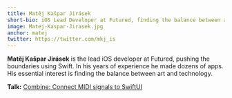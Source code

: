 ```yaml
---
title: Matěj Kašpar Jirásek
short-bio: iOS Lead Developer at Futured, finding the balance between art & technology.
image: Matej-Kaspar-Jirasek.jpg
anchor: matej
twitter: https://twitter.com/mkj_is
---
```


**Matěj Kašpar Jirásek** is the lead iOS developer at Futured, pushing the boundaries using Swift. In his years of experience he made dozens of apps. His essential interest is finding the balance between art and technology.

**Talk:** [Combine: Connect MIDI signals to SwiftUI](https://cfp.uikonf.com/proposals/119)